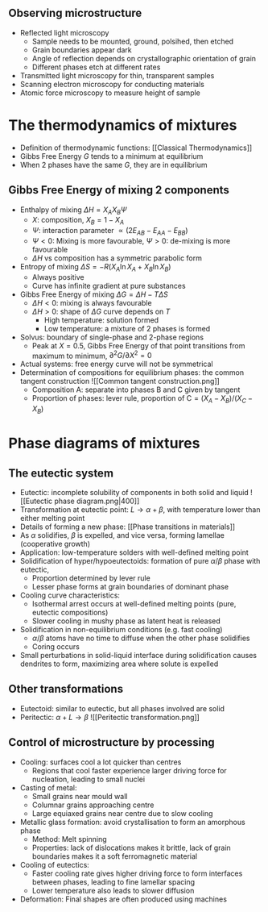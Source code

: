 ## Observing microstructure
- Reflected light microscopy
	- Sample needs to be mounted, ground, polsihed, then etched
	- Grain boundaries appear dark
	- Angle of reflection depends on crystallographic orientation of grain
	- Different phases etch at different rates
- Transmitted light microscopy for thin, transparent samples
- Scanning electron microscopy for conducting materials
- Atomic force microscopy to measure height of sample

# The thermodynamics of mixtures
- Definition of thermodynamic functions: [[Classical Thermodynamics]]
- Gibbs Free Energy $G$ tends to a minimum at equilibrium
- When 2 phases have the same $G$, they are in equilibrium

## Gibbs Free Energy of mixing 2 components
- Enthalpy of mixing $\Delta H=X_AX_B\Psi$
	- $X$: composition, $X_B=1-X_A$
	- $\Psi$: interaction parameter $\propto (2E_{AB}-E_{AA}-E_{BB})$
	- $\Psi<0$: Mixing is more favourable, $\Psi>0$: de-mixing is more favourable
	- $\Delta H$ vs composition has a symmetric parabolic form
- Entropy of mixing $\Delta S=-R(X_A\ln X_A+X_B \ln X_B)$
	- Always positive
	- Curve has infinite gradient at pure substances
- Gibbs Free Energy of mixing $\Delta G=\Delta H-T\Delta S$
	- $\Delta H<0$: mixing is always favourable
	- $\Delta H>0$: shape of $\Delta G$ curve depends on $T$
		- High temperature: solution formed
		- Low temperature: a mixture of 2 phases is formed
- Solvus: boundary of single-phase and 2-phase regions
	- Peak at $X=0.5$, Gibbs Free Energy of that point transitions from maximum to minimum, $\partial^2 G/\partial X^2=0$
- Actual systems: free energy curve will not be symmetrical
- Determination of compositions for equilibrium phases: the common tangent construction
![[Common tangent construction.png]]
	- Composition A: separate into phases B and C given by tangent
	- Proportion of phases: lever rule, proportion of C$=(X_A-X_B)/(X_C-X_B)$

# Phase diagrams of mixtures
## The eutectic system
- Eutectic: incomplete solubility of components in both solid and liquid
![[Eutectic phase diagram.png|400]]
- Transformation at eutectic point: $L\rightarrow \alpha+\beta$, with temperature lower than either melting point
- Details of forming a new phase: [[Phase transitions in materials]]
- As $\alpha$ solidifies, $\beta$ is expelled, and vice versa, forming lamellae (cooperative growth)
- Application: low-temperature solders with well-defined melting point
- Solidification of hyper/hypoeutectoids: formation of pure $\alpha/\beta$ phase with eutectic, 
	- Proportion determined by lever rule
	- Lesser phase forms at grain boundaries of dominant phase
- Cooling curve characteristics:
	- Isothermal arrest occurs at well-defined melting points (pure, eutectic compositions)
	- Slower cooling in mushy phase as latent heat is released
- Solidification in non-equilibrium conditions (e.g. fast cooling)
	- $\alpha/\beta$ atoms have no time to diffuse when the other phase solidifies
	- Coring occurs
- Small perturbations in solid-liquid interface during solidification causes dendrites to form, maximizing area where solute is expelled

## Other transformations
- Eutectoid: similar to eutectic, but all phases involved are solid
- Peritectic: $\alpha+L\rightarrow\beta$
![[Peritectic transformation.png]]

## Control of microstructure by processing
- Cooling: surfaces cool a lot quicker than centres
	- Regions that cool faster experience larger driving force for nucleation, leading to small nuclei
- Casting of metal:
	- Small grains near mould wall
	- Columnar grains approaching centre
	- Large equiaxed grains near centre due to slow cooling
- Metallic glass formation: avoid crystallisation to form an amorphous phase
	- Method: Melt spinning
	- Properties: lack of dislocations makes it brittle, lack of grain boundaries makes it a soft ferromagnetic material
- Cooling of eutectics:
	- Faster cooling rate gives higher driving force to form interfaces between phases, leading to fine lamellar spacing
	- Lower temperature also leads to slower diffusion
- Deformation: Final shapes are often produced using machines